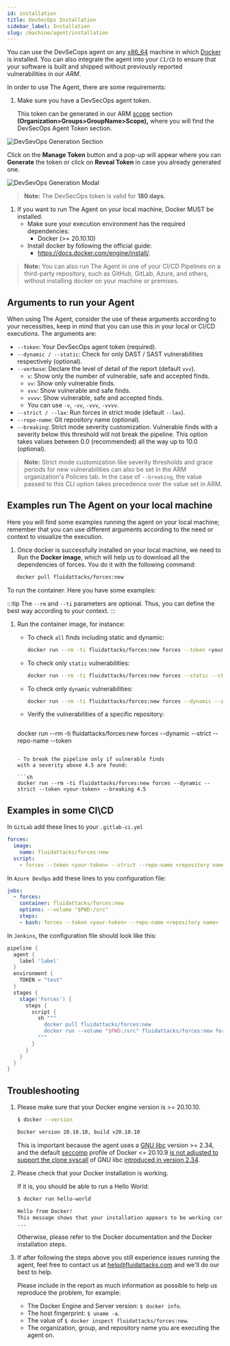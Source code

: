 ```yaml
---
id: installation
title: DevSecOps Installation
sidebar_label: Installation
slug: /machine/agent/installation
---
```


You can use the DevSeCops agent
on any [x86_64](https://en.wikipedia.org/wiki/X86-64)
machine in which [Docker](https://www.docker.com/) is installed.
You can also integrate the agent
into your `CI/CD` to ensure
that your software is built and shipped
without previously reported vulnerabilities
in our _ARM_.

In order to use The Agent,
there are some requirements:

1. Make sure you have
   a DevSecOps agent token.

   This token can be generated
   in our ARM [scope](/machine/web/groups/agent) section
   **(Organization>Groups>GroupName>Scope),**
   where you will find
   the DevSecOps Agent Token section.

![DevSevOps Generation Section](https://res.cloudinary.com/fluid-attacks/image/upload/v1663687225/docs/machine/agent/installation/dev_token_section.png)

Click on the **Manage Token** button
and a pop-up will appear
where you can **Generate** the token
or click on **Reveal Token**
in case you already generated one.

![DevSevOps Generation Modal](https://res.cloudinary.com/fluid-attacks/image/upload/v1663687225/docs/machine/agent/installation/manage_toke.png)

> **Note:** The DevSecOps token is valid for **180 days.**

1. If you want to run The Agent on your local machine,
   Docker MUST be installed.
   - Make sure your execution environment
     has the required dependencies:
     - Docker (>= 20.10.10)
   - Install docker by following
     the official guide:
     - <https://docs.docker.com/engine/install/>.

> **Note:** You can also run The Agent in one of
> your CI/CD Pipelines on a third-party repository,
> such as GitHub,
> GitLab,
> Azure,
> and others,
> without installing docker on your machine or premises.

## Arguments to run your Agent

When using The Agent,
consider the use of these arguments
according to your necessities,
keep in mind that you can use this in your
local or CI/CD executions.
The arguments are:

- `--token`: Your DevSecOps agent token (required).
- `--dynamic / --static`: Check for only DAST / SAST vulnerabilities
  respectively (optional).
- `--verbose`: Declare the level of detail of the report (default `vvv`).
  - `v`: Show only the number of vulnerable, safe and accepted finds.
  - `vv`: Show only vulnerable finds.
  - `vvv`: Show vulnerable and safe finds.
  - `vvvv`: Show vulnerable, safe and accepted finds.
  - You can use `-v`, `-vv`, `-vvv`, `-vvvv`.
- `--strict / --lax`: Run forces in strict mode (default `--lax`).
- `--repo-name`: Git repository name (optional).
- `--breaking`: Strict mode severity customization.
  Vulnerable finds
  with a severity below this threshold
  will not break the pipeline.
  This option takes values
  between 0.0 (recommended) all the way up to 10.0 (optional).

> **Note:** Strict mode customization like severity thresholds
> and grace periods for new vulnerabilities
> can also be set in the ARM organization's Policies tab.
> In the case of `--breaking`,
> the value passed to this CLI option takes
> precedence over the value set in ARM.

## Examples run The Agent on your local machine

Here you will find some examples running
the agent on your local machine;
remember that you can use different
arguments according to the need or
context to visualize the execution.

1. Once docker is successfully installed
   on your local machine,
   we need to Run the  **Docker image**,
   which will help us to download all
   the dependencies of forces.
   You do it with the following command:

```sh
   docker pull fluidattacks/forces:new
```

To run the container. Here you have some examples:

:::tip
The `--rm` and
`--ti` parameters are optional.
Thus, you can define the best way according to your context.
:::

1. Run the container image, for instance:

   - To check `all` finds including static and dynamic:

     ```sh
     docker run --rm -ti fluidattacks/forces:new forces --token <your-token> -vvv
     ```

   - To check only `static` vulnerabilities:

     ```sh
     docker run --rm -ti fluidattacks/forces:new forces --static --strict --token <your-token>
     ```

   - To check only `dynamic` vulnerabilities:

     ```sh
     docker run --rm -ti fluidattacks/forces:new forces --dynamic --strict --token <your-token>
     ```

   - Verify the vulnerabilities of a specific repository:

     ```sh
    docker run --rm -ti fluidattacks/forces:new forces --dynamic --strict --repo-name <nickname repo> --token <your-token>
     ```

   - To break the pipeline only if vulnerable finds
     with a severity above 4.5 are found:

     ```sh
     docker run --rm -ti fluidattacks/forces:new forces --dynamic --strict --token <your-token> --breaking 4.5
     ```

## Examples in some CI\CD

In `GitLab` add these lines to your `.gitlab-ci.yml`

```yaml
forces:
  image:
    name: fluidattacks/forces:new
  script:
    - forces --token <your-token> --strict --repo-name <repository name>
```

In `Azure DevOps` add these lines to you configuration file:

```yaml
jobs:
  - forces:
    container: fluidattacks/forces:new
    options: --volume "$PWD:/src"
    steps:
    - bash: forces --token <your-token> --repo-name <repository name>
```

In `Jenkins`, the configuration file should look like this:

```groovy
pipeline {
  agent {
    label 'label'
  }
  environment {
    TOKEN = "test"
  }
  stages {
    stage('Forces') {
      steps {
        script {
          sh """
            docker pull fluidattacks/forces:new
            docker run --volume "$PWD:/src" fluidattacks/forces:new forces --token ${TOKEN} --repo-name <repository name>
          """
        }
      }
    }
  }
}
```

## Troubleshooting

1. Please make sure that your Docker engine version is >= 20.10.10.

   ```sh
   $ docker --version

   Docker version 20.10.10, build v20.10.10
   ```

   This is important because the agent
   uses a [GNU libc](https://www.gnu.org/software/libc/) version >= 2.34,
   and the
   default [seccomp](https://en.wikipedia.org/wiki/Seccomp) profile
   of Docker <= 20.10.9
   [is not adjusted to support the clone syscall](https://github.com/moby/moby/blob/v20.10.9/profiles/seccomp/default.json)
   of GNU libc
   [introduced in version 2.34](https://sourceware.org/git/?p=glibc.git;a=commit;h=d8ea0d0168b190bdf138a20358293c939509367f).

1. Please check that your Docker installation is working.

   If it is, you should be able to run a Hello World:

   ```sh
   $ docker run hello-world

   Hello from Docker!
   This message shows that your installation appears to be working correctly.
   ...
   ```

   Otherwise,
   please refer to the Docker documentation
   and the Docker installation steps.

1. If after following the steps above
   you still experience issues running the agent,
   feel free to contact us at [help@fluidattacks.com](mailto:help@fluidattacks.com)
   and we'll do our best to help.

   Please include in the report as much information as possible
   to help us reproduce the problem, for example:

   - The Docker Engine and Server version: `$ docker info`.
   - The host fingerprint: `$ uname -a`.
   - The value of `$ docker inspect fluidattacks/forces:new`.
   - The organization, group, and repository name you are executing the agent on.
